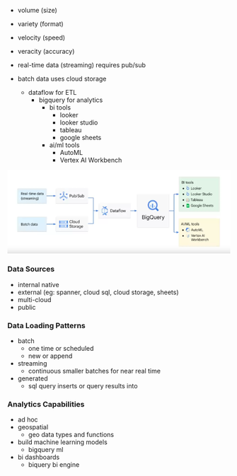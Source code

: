 - volume (size)
- variety (format)
- velocity (speed)
- veracity (accuracy)

- real-time data (streaming) requires pub/sub
- batch data uses cloud storage
	- dataflow for ETL
		- bigquery for analytics 
			- bi tools
				- looker 
				- looker studio
				- tableau
				- google sheets
			- ai/ml tools
				- AutoML
				- Vertex AI Workbench

![](./gcp-data.png)

### Data Sources
- internal native
- external (eg: spanner, cloud sql, cloud storage, sheets)
- multi-cloud
- public

### Data Loading Patterns
- batch 
	- one time or scheduled
	- new or append
- streaming 
	- continuous smaller batches for near real time
- generated
	- sql query inserts or query results into

### Analytics Capabilities
- ad hoc
- geospatial 
	- geo data types and functions 
- build machine learning models
	- bigquery ml
- bi dashboards
	- biquery bi engine

